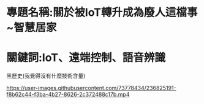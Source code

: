 # 專題名稱:關於被IoT轉升成為廢人這檔事~智慧居家
# 關鍵詞:IoT、遠端控制、語音辨識
黑歷史(我覺得沒有什麼技術含量)


https://user-images.githubusercontent.com/73778434/236825191-f8b62c44-f3ba-4b27-8626-2c372488c17b.mp4

